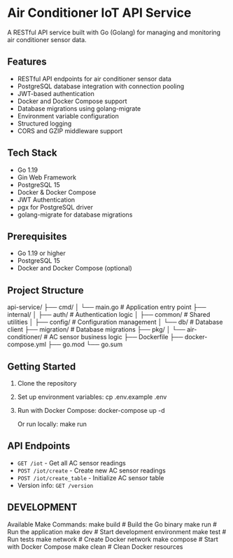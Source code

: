 # Air Conditioner IoT API Service

A RESTful API service built with Go (Golang) for managing and monitoring air conditioner sensor data.

## Features

- RESTful API endpoints for air conditioner sensor data
- PostgreSQL database integration with connection pooling
- JWT-based authentication
- Docker and Docker Compose support
- Database migrations using golang-migrate
- Environment variable configuration
- Structured logging
- CORS and GZIP middleware support

## Tech Stack

- Go 1.19
- Gin Web Framework
- PostgreSQL 15
- Docker & Docker Compose
- JWT Authentication
- pgx for PostgreSQL driver
- golang-migrate for database migrations

## Prerequisites

- Go 1.19 or higher
- PostgreSQL 15
- Docker and Docker Compose (optional)


## Project Structure

api-service/
├── cmd/
│   └── main.go           # Application entry point
├── internal/
│   ├── auth/             # Authentication logic
│   ├── common/           # Shared utilities
│   ├── config/           # Configuration management
│   └── db/               # Database client
├── migration/            # Database migrations
├── pkg/
│   └── air-conditioner/  # AC sensor business logic
├── Dockerfile
├── docker-compose.yml
├── go.mod
└── go.sum


## Getting Started

1. Clone the repository

2. Set up environment variables:
   cp .env.example .env

3. Run with Docker Compose:
   docker-compose up -d

   Or run locally:
   make run


## API Endpoints

- `GET /iot` - Get all AC sensor readings
- `POST /iot/create` - Create new AC sensor readings
- `POST /iot/create_table` - Initialize AC sensor table
- Version info: `GET /version`

DEVELOPMENT
-----------
Available Make Commands:
make build      # Build the Go binary
make run        # Run the application
make dev        # Start development environment
make test       # Run tests
make network    # Create Docker network
make compose    # Start with Docker Compose
make clean      # Clean Docker resources